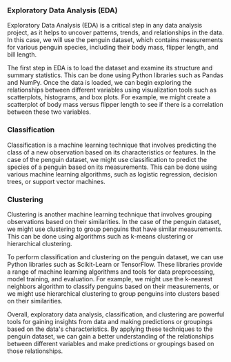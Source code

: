 ### Exploratory Data Analysis (EDA)
Exploratory Data Analysis (EDA) is a critical step in any data analysis project, as it helps to uncover patterns, trends, and relationships in the data. In this case, we will use the penguin dataset, which contains measurements for various penguin species, including their body mass, flipper length, and bill length.

The first step in EDA is to load the dataset and examine its structure and summary statistics. This can be done using Python libraries such as Pandas and NumPy. Once the data is loaded, we can begin exploring the relationships between different variables using visualization tools such as scatterplots, histograms, and box plots. For example, we might create a scatterplot of body mass versus flipper length to see if there is a correlation between these two variables.

### Classification
Classification is a machine learning technique that involves predicting the class of a new observation based on its characteristics or features. In the case of the penguin dataset, we might use classification to predict the species of a penguin based on its measurements. This can be done using various machine learning algorithms, such as logistic regression, decision trees, or support vector machines.


### Clustering
Clustering is another machine learning technique that involves grouping observations based on their similarities. In the case of the penguin dataset, we might use clustering to group penguins that have similar measurements. This can be done using algorithms such as k-means clustering or hierarchical clustering.

To perform classification and clustering on the penguin dataset, we can use Python libraries such as Scikit-Learn or TensorFlow. These libraries provide a range of machine learning algorithms and tools for data preprocessing, model training, and evaluation. For example, we might use the k-nearest neighbors algorithm to classify penguins based on their measurements, or we might use hierarchical clustering to group penguins into clusters based on their similarities.

Overall, exploratory data analysis, classification, and clustering are powerful tools for gaining insights from data and making predictions or groupings based on the data's characteristics. By applying these techniques to the penguin dataset, we can gain a better understanding of the relationships between different variables and make predictions or groupings based on those relationships.

